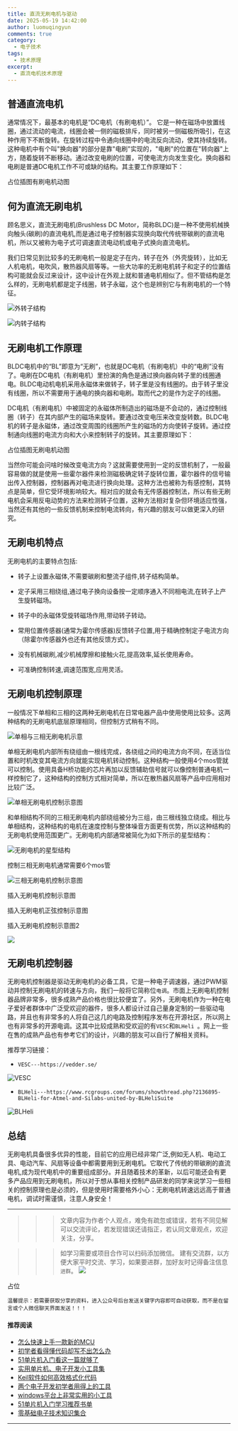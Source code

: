```yaml
---
title: 直流无刷电机与驱动
date: 2025-05-19 14:42:00
author: luomuqingyun
comments: true
category:
  - 电子技术
tags:
  - 技术原理
excerpt:
  - 直流电机技术原理
---
```

## 普通直流电机
通常情况下，最基本的电机是“DC电机（有刷电机）”。 它是一种在磁场中放置线圈，通过流动的电流，线圈会被一侧的磁极排斥，同时被另一侧磁极所吸引，在这种作用下不断旋转。在旋转过程中令通向线圈中的电流反向流动，使其持续旋转。这种电机中有个叫"换向器"的部分是靠"电刷"实现的，"电刷"的位置在"转向器"上方，随着旋转不断移动。通过改变电刷的位置，可使电流方向发生变化。换向器和电刷是普通DC电机工作不可或缺的结构。其主要工作原理如下：

占位插图有刷电机动图

## 何为直流无刷电机
顾名思义，直流无刷电机(Brushless DC Motor，简称BLDC)是一种不使用机械换向触头(碳刷)的直流电机,而是通过电子控制器实现换向取代传统带碳刷的直流电机，所以又被称为电子式可调速直流电动机或电子式换向直流电机。

我们日常见到比较多的无刷电机一般是定子在内，转子在外（外壳旋转），比如无人机电机，电吹风，散热器风扇等等。一些大功率的无刷电机转子和定子的位置结构可能就会反过来设计，这中设计在外观上就和普通电机相似了。但不管结构是怎么样的，无刷电机都是定子线圈，转子永磁，这个也是辨别它与有刷电机的一个特征。

![外转子结构](https://files.mdnice.com/user/38598/c638b0e2-0a4f-4513-9a91-d266b68b1de7.png)


![内转子结构](https://files.mdnice.com/user/38598/b7ce277f-aa73-4a91-8126-a77491facd66.png)

## 无刷电机工作原理
BLDC电机中的“BL”即意为“无刷”，也就是DC电机（有刷电机）中的“电刷”没有了。电刷在DC电机（有刷电机）里扮演的角色是通过换向器向转子里的线圈通电。BLDC电动机电机采用永磁体来做转子，转子里是没有线圈的。由于转子里没有线圈，所以不需要用于通电的换向器和电刷。取而代之的是作为定子的线圈。

DC电机（有刷电机）中被固定的永磁体所制造出的磁场是不会动的，通过控制线圈（转子）在其内部产生的磁场来旋转。要通过改变电压来改变旋转数。BLDC电机的转子是永磁体，通过改变周围的线圈所产生的磁场的方向使转子旋转。通过控制通向线圈的电流方向和大小来控制转子的旋转。其主要原理如下：

占位插图无刷电机动图

当然你可能会问啥时候改变电流方向？这就需要使用到一定的反馈机制了，一般最容易做的就是使用一些霍尔器件来检测磁极确定转子旋转位置，霍尔器件的信号输出传入控制器，控制器再对电流进行换向处理。这种方法也被称为有感控制，其特点是简单，但它受环境影响较大。相对应的就会有无传感器控制法，所以有些无刷电机会采用反电动势的方法来检测转子位置，这种方法相对复杂但环境适应性强，当然还有其他的一些反馈机制来控制电流转向，有兴趣的朋友可以做更深入的研究。

## 无刷电机特点
无刷电机的主要特点包括:

- 转子上设置永磁体,不需要碳刷和整流子组件,转子结构简单。

- 定子采用三相绕组,通过电子换向设备按一定顺序通入不同相电流,在转子上产生旋转磁场。

- 转子中的永磁体受旋转磁场作用,带动转子转动。

- 常用位置传感器(通常为霍尔传感器)反馈转子位置,用于精确控制定子电流方向（除霍尔传感器外也还有其他反馈方式）。

- 没有机械碳刷,减少机械摩擦和接触火花,提高效率,延长使用寿命。

- 可准确控制转速,调速范围宽,应用灵活。

## 无刷电机控制原理
一般情况下单相和三相的这两种无刷电机在日常电器产品中使用使用比较多。这两种结构的无刷电机底层原理相同，但控制方式稍有不同。

![单相与三相无刷电机示意](https://files.mdnice.com/user/38598/5eb4df14-e06b-473d-8633-10ec7d582b4e.png)

单相无刷电机内部所有绕组由一根线完成，各绕组之间的电流方向不同，在适当位置和时机改变其电流方向就能实现电机转动控制。这种结构一般使用4个mos管就可以控制。使用具备H桥功能的芯片再加以反馈辅助信号就可以像控制普通电机一样控制它了，这种结构的控制方式相对简单，所以在散热器风扇等产品中应用相对比较广泛。

![单相无刷电机控制示意图](https://files.mdnice.com/user/38598/a308c5bd-2587-416d-aa4e-40645d22be4c.png)

和单相结构不同的三相无刷电机内部绕组被分为三组，由三根线独立绕成。相比与单相结构，这种结构的电机在速度控制与整体噪音方面更有优势，所以这种结构的无刷电机使用范围更广。无刷电机内部通常被简化为如下所示的星型结构：

![无刷电机的星型结构](https://files.mdnice.com/user/38598/f801add8-535b-435d-af34-4816d9aa1e13.png)

控制三相无刷电机通常需要6个mos管

![三相无刷电机控制示意图](https://files.mdnice.com/user/38598/03be043e-e8af-4e3c-832c-39402db8c41a.png)

插入无刷电机控制示意图

插入无刷电机正弦控制示意图

插入无刷电机控制示意图2

![](https://files.mdnice.com/user/38598/387f71c7-4f14-4796-a62c-7332b0c1ba0b.png)


## 无刷电机控制器
无刷电机控制器是驱动无刷电机的必备工具，它是一种电子调速器，通过PWM驱动并控制无刷电机的转速与方向，我们一般将它简称位`电调`。市面上无刷电机控制器品牌非常多，很多成熟产品价格也很比较便宜了。另外，无刷电机作为一种在电子爱好者群体中广泛受欢迎的器件，很多人都设计过自己量身定制的一些驱动电路，并且也有非常多的人将自己这几的电路及控制程序发布在开源社区，所以网上也有非常多的开源电调。这其中比较成熟和受欢迎的有`VESC`和`BLHeli `。网上一些在售的成熟产品也有参考它们的设计，兴趣的朋友可以自行了解相关资料。

推荐学习链接：

- `VESC---https://vedder.se/`

![VESC](https://files.mdnice.com/user/38598/fa61e9bf-40a2-4c18-b3d4-99a3ee94efec.png)

- `BLHeli---https://www.rcgroups.com/forums/showthread.php?2136895-BLHeli-for-Atmel-and-Silabs-united-by-BLHeliSuite`

![BLHeli](https://files.mdnice.com/user/38598/e08b246c-1a76-410d-811a-9a332535d758.png)


## 总结
无刷电机具备很多优异的性能，目前它的应用已经非常广泛,例如无人机、电动工具、电动汽车、风扇等设备中都需要用到无刷电机。它取代了传统的带碳刷的直流电机,成为现代电机中的重要组成部分。并且随着技术的革新，以后可能还会有更多产品应用到无刷电机，所以对于想从事相关控制产品研发的同学来说学习一些相关的控制原理也是必须的，但是使用时需要格外小心：无刷电机转速远远高于普通电机，调试时需谨慎，注意人身安全！


----
>>>文章内容为作者个人观点，难免有疏忽或错误，若有不同见解可以交流评论，若发现错误还请指正，若认同文章观点，欢迎关注，分享。

>>>如学习需要或项目合作可以扫码添加微信。
建有交流群，以方便大家平时交流、学习，如果要进群，加好友时记得备注信息`进群`。
![](https://files.mdnice.com/user/38598/6fbcd253-edc6-4175-ba0c-44e24ad33b21.jpg)


占位

`温馨提示：若需要获取分享的资料，进入公众号后台发送关键字内容即可自动获取，而不是在留言或个人微信聊天界面发送！！！`

#### 推荐阅读
- [怎么快速上手一款新的MCU](https://mp.weixin.qq.com/s?__biz=MzI1OTQ4MTg4Ng==&mid=2247485581&idx=1&sn=b36e6536717774f7931c7aa93d5b237a&chksm=ea7900fcdd0e89ea0db13737720edc996fcb3fdbab3e43b4a92316240ac66d4b5a8bf9a07e78&token=466212876&lang=zh_CN#rd)
- [初学者看得懂代码却写不出怎么办](https://mp.weixin.qq.com/s?__biz=MzI1OTQ4MTg4Ng==&mid=2247485862&idx=1&sn=830ede5ac467c8d396adfbea141f0526&chksm=ea7901d7dd0e88c1e8e5396305ab83c6fbd884cf356ad64c54463230364e865a1659f193dd1f&token=63320980&lang=zh_CN#rd)
- [51单片机入门看这一篇就够了](https://mp.weixin.qq.com/s?__biz=MzI1OTQ4MTg4Ng==&mid=2247485523&idx=1&sn=b7fcd1b86e2467d6f03b1a520c39bb06&chksm=ea790022dd0e893452c4994fa16d63111b16d9878c303712f695b58b7af360b7b18c1ed4b201&token=1711068967&lang=zh_CN#rd)
- [实用单片机、电子开发小工具集](https://mp.weixin.qq.com/s?__biz=MzI1OTQ4MTg4Ng==&mid=2247485606&idx=1&sn=2b433faa2e436fc762dc538c9cf3fe14&chksm=ea7900d7dd0e89c169f8948ff3d423016c8f51f1c914eb7b0d20cba8145b9ffa54815915d67b&token=1580674001&lang=zh_CN#rd)
- [Keil软件如何高效格式化代码](https://mp.weixin.qq.com/s?__biz=MzI1OTQ4MTg4Ng==&mid=2247485572&idx=1&sn=17cefa35d9d660083d419a7e9b6db6f7&chksm=ea7900f5dd0e89e35b65ba26354cc69ad24f686d8e18abd34e0932567a9345e8c9ed653eee6b&token=1711068967&lang=zh_CN#rd)
- [两个电子开发初学者用得上的工具](https://mp.weixin.qq.com/s?__biz=MzI1OTQ4MTg4Ng==&mid=2247485987&idx=1&sn=106e52add61999ae4bddd8b28c7ed2b1&chksm=ea790252dd0e8b44e36e26f20153b1bd73a0fff98ef3c50330358435a9dfac2d97e04a30d59e&token=63320980&lang=zh_CN#rd)
- [windows平台上非常实用的小工具](https://mp.weixin.qq.com/s?__biz=MzI1OTQ4MTg4Ng==&mid=2247485420&idx=2&sn=728ca4abbadf7caf51c392e7d7045cbe&chksm=ea790f9ddd0e868b9fa162c80db1876199845f387bbe851c8d38a4e8412329ae635916c13cfb&token=1711068967&lang=zh_CN#rd)
- [51单片机入门学习推荐书单](https://mp.weixin.qq.com/s?__biz=MzI1OTQ4MTg4Ng==&mid=2247485689&idx=3&sn=d4c0d26781f307ffd26defdc4022c928&chksm=ea790088dd0e899e2872692b9568309e779acfc515e82c28a853d4228de2e2b8f7ee7149913f&token=63320980&lang=zh_CN#rd)
- [零基础电子技术知识集合](https://mp.weixin.qq.com/s?__biz=MzI1OTQ4MTg4Ng==&mid=2247485689&idx=4&sn=211c2d0871a19c5e92cdf0c34f01d96b&chksm=ea790088dd0e899e3042a649a346bc98e94189d1fd18da2b954a7ddb781582dc2d0a82e07f4d&token=970763775&lang=zh_CN#rd)
----

